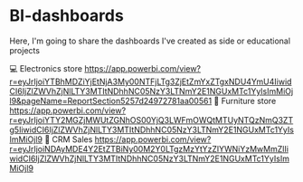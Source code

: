 # BI-dashboards
Here, I'm going to share the dashboards I've created as side or educational projects

💻 Electronics store
https://app.powerbi.com/view?r=eyJrIjoiYTBhMDZiYjEtNjA3My00NTFjLTg3ZjEtZmYxZTgxNDU4YmU4IiwidCI6IjZlZWVhZjNlLTY3MTItNDhhNC05NzY3LTNmY2E1NGUxMTc1YyIsImMiOjl9&pageName=ReportSection5257d24972781aa00561
🍤 Furniture store
https://app.powerbi.com/view?r=eyJrIjoiYTY2MGZjMWUtZGNhOS00YjQ3LWFmOWQtMTUyNTQzNmQ3ZTg5IiwidCI6IjZlZWVhZjNlLTY3MTItNDhhNC05NzY3LTNmY2E1NGUxMTc1YyIsImMiOjl9
🧩 CRM Sales
https://app.powerbi.com/view?r=eyJrIjoiNDAyMDE4Y2EtZTBiNy00M2Y0LTgzMzYtYzZlYWNiYzMwMmZlIiwidCI6IjZlZWVhZjNlLTY3MTItNDhhNC05NzY3LTNmY2E1NGUxMTc1YyIsImMiOjl9
